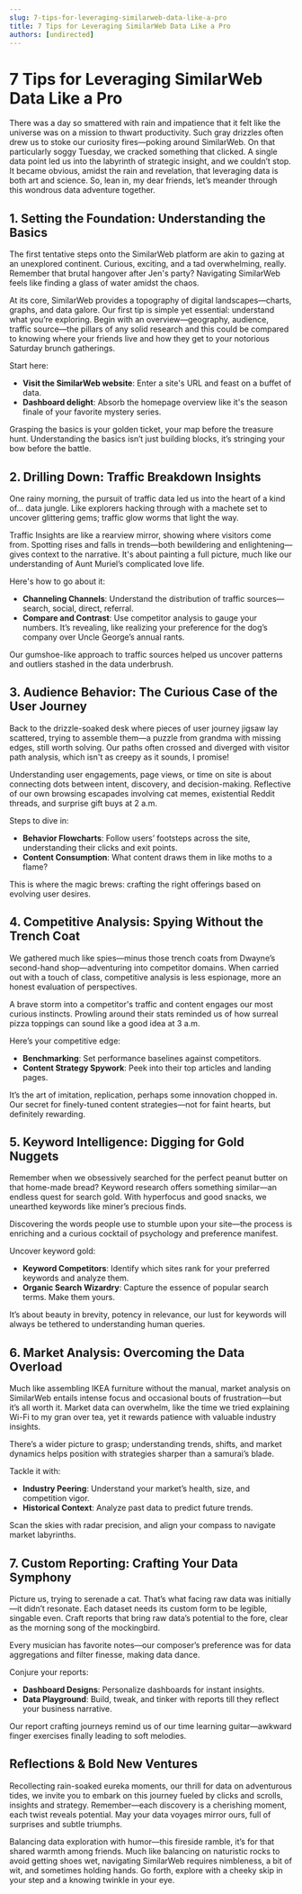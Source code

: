 ```yaml
---
slug: 7-tips-for-leveraging-similarweb-data-like-a-pro
title: 7 Tips for Leveraging SimilarWeb Data Like a Pro
authors: [undirected]
---
```



# 7 Tips for Leveraging SimilarWeb Data Like a Pro

There was a day so smattered with rain and impatience that it felt like the universe was on a mission to thwart productivity. Such gray drizzles often drew us to stoke our curiosity fires—poking around SimilarWeb. On that particularly soggy Tuesday, we cracked something that clicked. A single data point led us into the labyrinth of strategic insight, and we couldn’t stop. It became obvious, amidst the rain and revelation, that leveraging data is both art and science. So, lean in, my dear friends, let’s meander through this wondrous data adventure together.

## 1. Setting the Foundation: Understanding the Basics

The first tentative steps onto the SimilarWeb platform are akin to gazing at an unexplored continent. Curious, exciting, and a tad overwhelming, really. Remember that brutal hangover after Jen's party? Navigating SimilarWeb feels like finding a glass of water amidst the chaos. 

At its core, SimilarWeb provides a topography of digital landscapes—charts, graphs, and data galore. Our first tip is simple yet essential: understand what you’re exploring. Begin with an overview—geography, audience, traffic source—the pillars of any solid research and this could be compared to knowing where your friends live and how they get to your notorious Saturday brunch gatherings.

Start here:
- **Visit the SimilarWeb website**: Enter a site's URL and feast on a buffet of data.
- **Dashboard delight**: Absorb the homepage overview like it's the season finale of your favorite mystery series.

Grasping the basics is your golden ticket, your map before the treasure hunt. Understanding the basics isn’t just building blocks, it’s stringing your bow before the battle.

## 2. Drilling Down: Traffic Breakdown Insights

One rainy morning, the pursuit of traffic data led us into the heart of a kind of... data jungle. Like explorers hacking through with a machete set to uncover glittering gems; traffic glow worms that light the way. 

Traffic Insights are like a rearview mirror, showing where visitors come from. Spotting rises and falls in trends—both bewildering and enlightening—gives context to the narrative. It's about painting a full picture, much like our understanding of Aunt Muriel’s complicated love life.

Here's how to go about it:
- **Channeling Channels**: Understand the distribution of traffic sources—search, social, direct, referral. 
- **Compare and Contrast**: Use competitor analysis to gauge your numbers. It’s revealing, like realizing your preference for the dog’s company over Uncle George’s annual rants.

Our gumshoe-like approach to traffic sources helped us uncover patterns and outliers stashed in the data underbrush.

## 3. Audience Behavior: The Curious Case of the User Journey

Back to the drizzle-soaked desk where pieces of user journey jigsaw lay scattered, trying to assemble them—a puzzle from grandma with missing edges, still worth solving. Our paths often crossed and diverged with visitor path analysis, which isn't as creepy as it sounds, I promise! 

Understanding user engagements, page views, or time on site is about connecting dots between intent, discovery, and decision-making. Reflective of our own browsing escapades involving cat memes, existential Reddit threads, and surprise gift buys at 2 a.m.

Steps to dive in:
- **Behavior Flowcharts**: Follow users’ footsteps across the site, understanding their clicks and exit points.
- **Content Consumption**: What content draws them in like moths to a flame?

This is where the magic brews: crafting the right offerings based on evolving user desires.

## 4. Competitive Analysis: Spying Without the Trench Coat

We gathered much like spies—minus those trench coats from Dwayne’s second-hand shop—adventuring into competitor domains. When carried out with a touch of class, competitive analysis is less espionage, more an honest evaluation of perspectives.

A brave storm into a competitor's traffic and content engages our most curious instincts. Prowling around their stats reminded us of how surreal pizza toppings can sound like a good idea at 3 a.m.

Here’s your competitive edge:
- **Benchmarking**: Set performance baselines against competitors.
- **Content Strategy Spywork**: Peek into their top articles and landing pages.

It’s the art of imitation, replication, perhaps some innovation chopped in. Our secret for finely-tuned content strategies—not for faint hearts, but definitely rewarding.

## 5. Keyword Intelligence: Digging for Gold Nuggets

Remember when we obsessively searched for the perfect peanut butter on that home-made bread? Keyword research offers something similar—an endless quest for search gold. With hyperfocus and good snacks, we unearthed keywords like miner’s precious finds.

Discovering the words people use to stumble upon your site—the process is enriching and a curious cocktail of psychology and preference manifest.

Uncover keyword gold:
- **Keyword Competitors**: Identify which sites rank for your preferred keywords and analyze them.
- **Organic Search Wizardry**: Capture the essence of popular search terms. Make them yours.

It’s about beauty in brevity, potency in relevance, our lust for keywords will always be tethered to understanding human queries.

## 6. Market Analysis: Overcoming the Data Overload

Much like assembling IKEA furniture without the manual, market analysis on SimilarWeb entails intense focus and occasional bouts of frustration—but it’s all worth it. Market data can overwhelm, like the time we tried explaining Wi-Fi to my gran over tea, yet it rewards patience with valuable industry insights.

There’s a wider picture to grasp; understanding trends, shifts, and market dynamics helps position with strategies sharper than a samurai’s blade.

Tackle it with:
- **Industry Peering**: Understand your market’s health, size, and competition vigor.
- **Historical Context**: Analyze past data to predict future trends.

Scan the skies with radar precision, and align your compass to navigate market labyrinths.

## 7. Custom Reporting: Crafting Your Data Symphony

Picture us, trying to serenade a cat. That’s what facing raw data was initially—it didn’t resonate. Each dataset needs its custom form to be legible, singable even. Craft reports that bring raw data’s potential to the fore, clear as the morning song of the mockingbird.

Every musician has favorite notes—our composer’s preference was for data aggregations and filter finesse, making data dance.

Conjure your reports:
- **Dashboard Designs**: Personalize dashboards for instant insights.
- **Data Playground**: Build, tweak, and tinker with reports till they reflect your business narrative.

Our report crafting journeys remind us of our time learning guitar—awkward finger exercises finally leading to soft melodies.

## Reflections & Bold New Ventures

Recollecting rain-soaked eureka moments, our thrill for data on adventurous tides, we invite you to embark on this journey fueled by clicks and scrolls, insights and strategy. Remember—each discovery is a cherishing moment, each twist reveals potential. May your data voyages mirror ours, full of surprises and subtle triumphs.

Balancing data exploration with humor—this fireside ramble, it’s for that shared warmth among friends. Much like balancing on naturistic rocks to avoid getting shoes wet, navigating SimilarWeb requires nimbleness, a bit of wit, and sometimes holding hands. Go forth, explore with a cheeky skip in your step and a knowing twinkle in your eye.